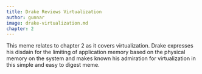 ```yaml
---
title: Drake Reviews Virtualization
author: gunnar
image: drake-virtualization.md
chapter: 2
---
```

This meme relates to chapter 2 as it covers virtualization. Drake expresses his disdain for the limiting of application memory based on the physical memory on the system and makes known his admiration for virtualization in this simple and easy to digest meme. 